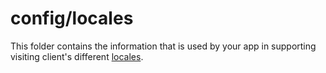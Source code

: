 # config/locales

This folder contains the information that is used by your app in supporting visiting client's different [locales](http://en.wikipedia.org/wiki/Locale).



<docmeta name="displayName" value="locales">

